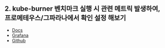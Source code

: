 ## 2. kube-burner 벤치마크 실행 시 관련 메트릭 발생하여, 프로메테우스/그파라나에서 확인 설정 해보기

- [Docs](https://kube-burner.github.io/kube-burner/v1.17.1/observability/)
- [Grafana](https://github.com/kube-burner/kube-burner/tree/main/examples/grafana-dashboards)
- [Github](https://github.com/kube-burner/kube-burner/tree/main/docs/observability)
